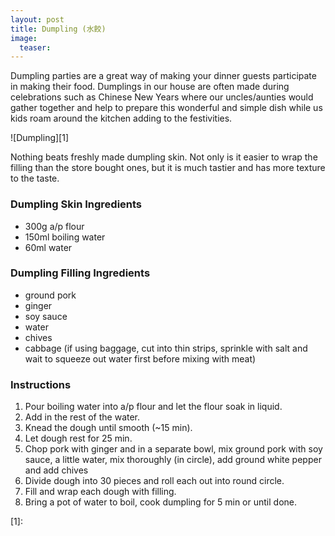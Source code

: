 ```yaml
---
layout: post
title: Dumpling (水餃)
image:
  teaser: 
---
```


Dumpling parties are a great way of making your dinner guests participate in making their food. Dumplings in our house are often made during celebrations such as Chinese New Years where our uncles/aunties would gather together and help to prepare this wonderful and simple dish while us kids roam around the kitchen adding to the festivities.


![Dumpling][1]

Nothing beats freshly made dumpling skin. Not only is it easier to wrap the filling than the store bought ones, but it is much tastier and has more texture to the taste.

### Dumpling Skin Ingredients
- 300g a/p flour
- 150ml boiling water
- 60ml water

### Dumpling Filling Ingredients
- ground pork
- ginger
- soy sauce
- water
- chives
- cabbage (if using baggage, cut into thin strips, sprinkle with salt and wait to squeeze out water first before mixing with meat)

### Instructions
1. Pour boiling water into a/p flour and let the flour soak in liquid.
1. Add in the rest of the water.
1. Knead the dough until smooth (~15 min).
1. Let dough rest for 25 min.
1. Chop pork with ginger and in a separate bowl, mix ground pork with soy sauce, a little water, mix thoroughly (in circle), add ground white pepper and add chives
1. Divide dough into 30 pieces and roll each out into round circle.
1. Fill and wrap each dough with filling.
1. Bring a pot of water to boil, cook dumpling for 5 min or until done.

[1]: 
